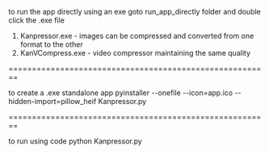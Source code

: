 to run the app directly using an exe
goto run_app_directly folder and double click the .exe file
1. Kanpressor.exe - images can be compressed and converted from one format to the other
2. KanVCompress.exe - video compressor maintaining the same quality

========================================================

to create a .exe standalone app
pyinstaller --onefile --icon=app.ico --hidden-import=pillow_heif Kanpressor.py

========================================================

to run using code 
python Kanpressor.py
